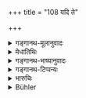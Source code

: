 +++
title = "108 यदि ते"

+++

<details><summary>गङ्गानथ-मूलानुवादः</summary>

If however they should not be stopped by means of the first three expedients, then he shall gradually bring them under subjection by force.—(108)
</details>

<details><summary>मेधातिथिः</summary>

सामादिभिर् अशक्या दण्डेन वशम् आनेतव्या इति यद् उक्तं तद् इद । **दण्डेन** **प्रसह्य** अभिभूय **शनकैर्** यादृशो दण्डोपक्रमस् तेन, न साहसिकतया ॥ ७.१०८ ॥
</details>

<details><summary>गङ्गानथ-भाष्यानुवादः</summary>

Those who are beyond the reach of conciliation and the other expedients should be brought under subjection by means of force; and this shall be done, not suddenly, but gradually; force being employed by degrees, and not all on a sudden.—(108)
</details>

<details><summary>गङ्गानथ-टिप्पन्यः</summary>

This verse is quoted in *Vīramitrodaya* (Rājanīti, p. 404), to the
effect that force should be employed only when all other means have
failed.
</details>

<details><summary>भारुचिः</summary>

सामाध्युपायत्रयपरिक्षये दण्डस्य प्रयोगनियमः ॥ ७.१०८ ॥
</details>

<details><summary>Bühler</summary>

108	If they cannot be stopped by the three first expedients, then let him, overcoming them by force alone, gradually bring them to subjection.
</details>
